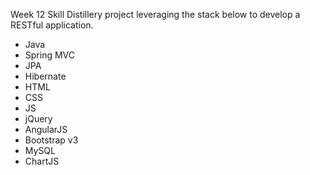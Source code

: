 Week 12 Skill Distillery project leveraging the stack below to develop a RESTful application.

  - Java
  - Spring MVC
  - JPA
  - Hibernate
  - HTML
  - CSS
  - JS
  - jQuery
  - AngularJS
  - Bootstrap v3
  - MySQL
  - ChartJS
